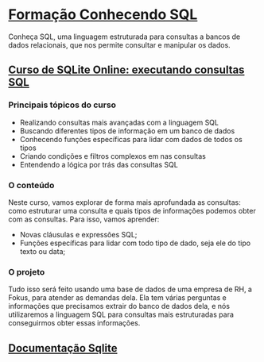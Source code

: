 # [Formação Conhecendo SQL](https://cursos.alura.com.br/formacao-conhecendo-sql)

Conheça SQL, uma linguagem estruturada para consultas a bancos de dados relacionais, que nos permite consultar e manipular os dados.

## [Curso de SQLite Online: executando consultas SQL](https://cursos.alura.com.br/course/sqlite-online-executando-consultas-sql)

### Principais tópicos do curso

- Realizando consultas mais avançadas com a linguagem SQL
- Buscando diferentes tipos de informação em um banco de dados
- Conhecendo funções específicas para lidar com dados de todos os tipos
- Criando condições e filtros complexos em nas consultas
- Entendendo a lógica por trás das consultas SQL

### O conteúdo

Neste curso, vamos explorar de forma mais aprofundada as consultas: como estruturar uma consulta e quais tipos de informações podemos obter com as consultas. Para isso, vamos aprender:

- Novas cláusulas e expressões SQL;
- Funções específicas para lidar com todo tipo de dado, seja ele do tipo texto ou data;

### O projeto

Tudo isso será feito usando uma base de dados de uma empresa de RH, a Fokus, para atender as demandas dela. Ela tem várias perguntas e informações que precisamos extrair do banco de dados dela, e nós utilizaremos a linguagem SQL para consultas mais estruturadas para conseguirmos obter essas informações.

## [Documentação Sqlite](https://www.sqlite.org/docs.html)
